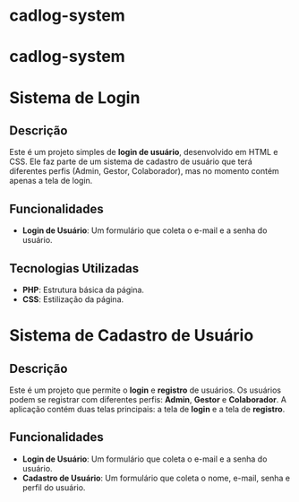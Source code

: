 # cadlog-system
# cadlog-system
# Sistema de Login

## Descrição
Este é um projeto simples de **login de usuário**, desenvolvido em HTML e CSS. Ele faz parte de um sistema de cadastro de usuário que terá diferentes perfis (Admin, Gestor, Colaborador), mas no momento contém apenas a tela de login.

## Funcionalidades
- **Login de Usuário**: Um formulário que coleta o e-mail e a senha do usuário.
  
## Tecnologias Utilizadas
- **PHP**: Estrutura básica da página.
- **CSS**: Estilização da página.

# Sistema de Cadastro de Usuário

## Descrição
Este é um projeto que permite o **login** e **registro** de usuários. Os usuários podem se registrar com diferentes perfis: **Admin**, **Gestor** e **Colaborador**. A aplicação contém duas telas principais: a tela de **login** e a tela de **registro**.

## Funcionalidades
- **Login de Usuário**: Um formulário que coleta o e-mail e a senha do usuário.
- **Cadastro de Usuário**: Um formulário que coleta o nome, e-mail, senha e perfil do usuário.

